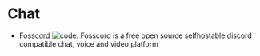 # Chat

- [Fosscord ![code](https://ng-tech.icu/assets/code.svg)](https://github.com/fosscord/fosscord): Fosscord is a free open source selfhostable discord compatible chat, voice and video platform
